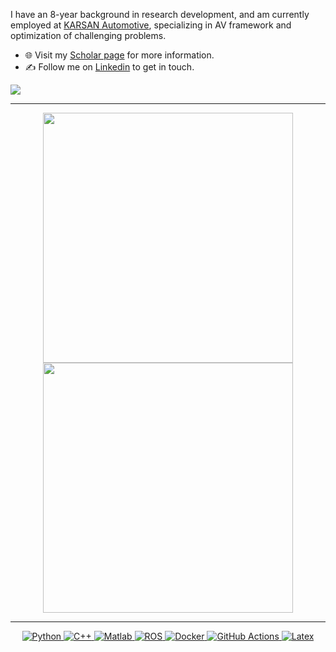 I have an 8-year background in research development, and am currently employed at [KARSAN Automotive](https://www.karsan.com/en/autonomous-e-atak-highlights), specializing in AV framework and optimization of challenging problems.

- 🌐 Visit my [Scholar page](https://scholar.google.com/citations?user=GkOZc58AAAAJ&hl=tr&oi=ao) for more information.
- ✍️ Follow me on [Linkedin](https://www.linkedin.com/in/yigit-kuyu/) to get in touch.

![](https://komarev.com/ghpvc/?username=Yigit-Kuyu)

---

<p align="center">
  <img src="https://github-readme-stats.vercel.app/api?username=Yigit-Kuyu&show_icons=true&theme=bear" width="400">
  <img src="https://github-readme-streak-stats.herokuapp.com?user=Yigit-Kuyu&theme=dark&hide_border=true" width="400">
</p>

---
<p align="center">
  <a href="https://www.python.org/" target="_blank">
    <img src="https://img.shields.io/badge/Python-%2314354C.svg?style=flat-square&logo=python&logoColor=white" alt="Python">
  </a>
  <a href="https://cplusplus.com/" target="_blank">
    <img src="https://img.shields.io/badge/-C++-blue?logo=cplusplus" alt="C++">
  </a>
  <a href="https://www.mathworks.com/" target="_blank">
    <img src="https://img.shields.io/badge/-Matlab-blue?logo=Matlab" alt="Matlab">
  </a>
  <a href="https://docs.ros.org/en/humble/index.html" target="_blank">
    <img src="https://img.shields.io/badge/ROS-%23E34F26.svg?style=flat-square&logo=ROS&logoColor=white" alt="ROS">
  </a>
  <a href="https://www.docker.com/" target="_blank">
    <img src="https://img.shields.io/badge/Docker-%232496ED.svg?style=flat-square&logo=docker&logoColor=white" alt="Docker">
  </a>
  <a href="https://github.com/features/actions" target="_blank">
    <img src="https://img.shields.io/badge/GitHub%20Actions-%232671E5.svg?style=flat-square&logo=github-actions&logoColor=white" alt="GitHub Actions">
  </a>
   <a href="https://www.overleaf.com" target="_blank">
    <img src="https://img.shields.io/badge/latex-%232671E5.svg?style=flat-square&logo=Latex&logoColor=white" alt="Latex">
  </a>
</p>
